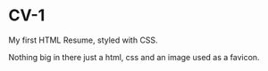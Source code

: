 # CV-1
My first HTML Resume, styled with CSS.

Nothing big in there just a html, css and an image used as a favicon.
